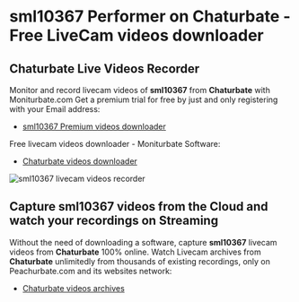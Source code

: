 # sml10367 Performer on Chaturbate - Free LiveCam videos downloader

## Chaturbate Live Videos Recorder

Monitor and record livecam videos of **sml10367** from **Chaturbate** with Moniturbate.com
Get a premium trial for free by just and only registering with your Email address:
* [sml10367 Premium videos downloader](https://moniturbate.com/request-demo-licence-key.html)

Free livecam videos downloader - Moniturbate Software:
* [Chaturbate videos downloader](https://moniturbate.com/moniturbate-download-software.html)

![sml10367 livecam videos recorder](https://peachurnet.com/templates/moniturbate-software.png)


## Capture sml10367 videos from the Cloud and watch your recordings on Streaming

Without the need of downloading a software, capture **sml10367** livecam videos from **Chaturbate** 100% online.
Watch Livecam archives from **Chaturbate** unlimitedly from thousands of existing recordings, only on Peachurbate.com and its websites network:
* [Chaturbate videos archives](https://peachurnet.com/)